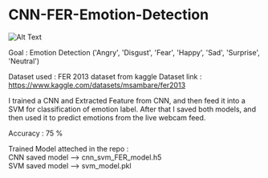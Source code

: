 # CNN-FER-Emotion-Detection
![Alt Text](https://projectmaker.in/admin/product/emotion-Recognition-system-using-raspberry-pi.webp)

Goal : Emotion Detection ('Angry', 'Disgust', 'Fear', 'Happy', 'Sad', 'Surprise', 'Neutral')

Dataset used : FER 2013 dataset from kaggle 
Dataset link : https://www.kaggle.com/datasets/msambare/fer2013

I trained a CNN and Extracted Feature from CNN, and then feed it into a SVM for classification of emotion label.
After that I saved both models, and then used it to predict emotions from the live webcam feed.

Accuracy : 75 %

Trained Model atteched in the repo :  
CNN saved model --> cnn_svm_FER_model.h5  
SVM saved model --> svm_model.pkl

